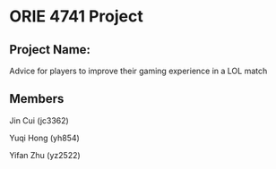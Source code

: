 # ORIE 4741 Project

## Project Name: 
Advice for players to improve their gaming experience in a LOL match

## Members

Jin Cui (jc3362)

Yuqi Hong (yh854)

Yifan Zhu (yz2522)
